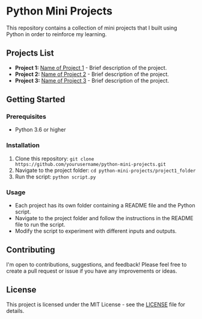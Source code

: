 <!DOCTYPE html>
<html>
  <head>
    <meta charset="UTF-8">
    <title>Python Mini Projects</title>
  </head>
  <body>
    <h1>Python Mini Projects</h1>
    <p>This repository contains a collection of mini projects that I built using Python in order to reinforce my learning.</p>
    <h2>Projects List</h2>
    <ul>
      <li><strong>Project 1:</strong> <a href="/project1_folder">Name of Project 1</a> - Brief description of the project.</li>
      <li><strong>Project 2:</strong> <a href="/project2_folder">Name of Project 2</a> - Brief description of the project.</li>
      <li><strong>Project 3:</strong> <a href="/project3_folder">Name of Project 3</a> - Brief description of the project.</li>
    </ul>
    <h2>Getting Started</h2>
    <h3>Prerequisites</h3>
    <ul>
      <li>Python 3.6 or higher</li>
    </ul>
    <h3>Installation</h3>
    <ol>
      <li>Clone this repository: <code>git clone https://github.com/yourusername/python-mini-projects.git</code></li>
      <li>Navigate to the project folder: <code>cd python-mini-projects/project1_folder</code></li>
      <li>Run the script: <code>python script.py</code></li>
    </ol>
    <h3>Usage</h3>
    <ul>
      <li>Each project has its own folder containing a README file and the Python script.</li>
      <li>Navigate to the project folder and follow the instructions in the README file to run the script.</li>
      <li>Modify the script to experiment with different inputs and outputs.</li>
    </ul>
    <h2>Contributing</h2>
    <p>I'm open to contributions, suggestions, and feedback! Please feel free to create a pull request or issue if you have any improvements or ideas.</p>
    <h2>License</h2>
    <p>This project is licensed under the MIT License - see the <a href="/LICENSE">LICENSE</a> file for details.</p>
  </body>
</html>

